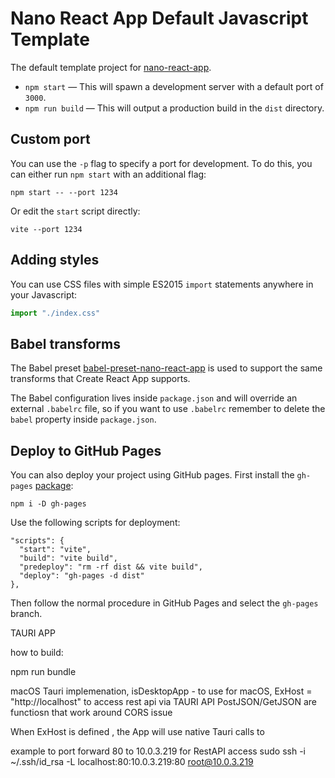 # Nano React App Default Javascript Template

The default template project for [nano-react-app](https://github.com/nano-react-app/nano-react-app).

-   `npm start` — This will spawn a development server with a default port of `3000`.
-   `npm run build` — This will output a production build in the `dist` directory.

## Custom port

You can use the `-p` flag to specify a port for development. To do this, you can either run `npm start` with an additional flag:

```
npm start -- --port 1234
```

Or edit the `start` script directly:

```
vite --port 1234
```

## Adding styles

You can use CSS files with simple ES2015 `import` statements anywhere in your Javascript:

```js
import "./index.css"
```

## Babel transforms

The Babel preset [babel-preset-nano-react-app](https://github.com/nano-react-app/babel-preset-nano-react-app) is used to support the same transforms that Create React App supports.

The Babel configuration lives inside `package.json` and will override an external `.babelrc` file, so if you want to use `.babelrc` remember to delete the `babel` property inside `package.json`.

## Deploy to GitHub Pages

You can also deploy your project using GitHub pages.
First install the `gh-pages` [package](https://github.com/tschaub/gh-pages):

`npm i -D gh-pages`

Use the following scripts for deployment:

```
"scripts": {
  "start": "vite",
  "build": "vite build",
  "predeploy": "rm -rf dist && vite build",
  "deploy": "gh-pages -d dist"
},
```

Then follow the normal procedure in GitHub Pages and select the `gh-pages` branch.

TAURI APP

how to build:

npm run bundle



macOS Tauri implemenation, isDesktopApp - to use for macOS,  ExHost = "http://localhost" to access rest api via TAURI API
PostJSON/GetJSON are functiosn that work around CORS issue


When ExHost is defined , the App will use native Tauri calls to

example to port forward 80 to 10.0.3.219 for RestAPI access
sudo ssh -i ~/.ssh/id_rsa -L localhost:80:10.0.3.219:80 root@10.0.3.219
